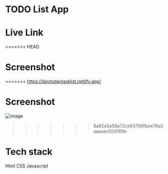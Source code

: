 # TODO List App

# Live Link
<<<<<<< HEAD


# Screenshot 

=======
https://daytodaytasklist.netlify.app/

# Screenshot 
![image](https://github.com/GauravPatil301/JavascriptApplication/assets/102862547/42493943-6062-407b-9621-804005f66fd7)
>>>>>>> 8a92a5a58a72ce63706fbee76a5aaeaec504169e

# Tech stack
Html 
CSS
Javascript
